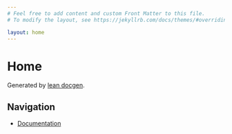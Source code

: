 ```yaml
---
# Feel free to add content and custom Front Matter to this file.
# To modify the layout, see https://jekyllrb.com/docs/themes/#overriding-theme-defaults

layout: home
---
```

# Home

Generated by [lean docgen](https://github.com/leanprover-community/docgen-action).

## Navigation

- [Documentation](./docs "generated by gocgen-action")
